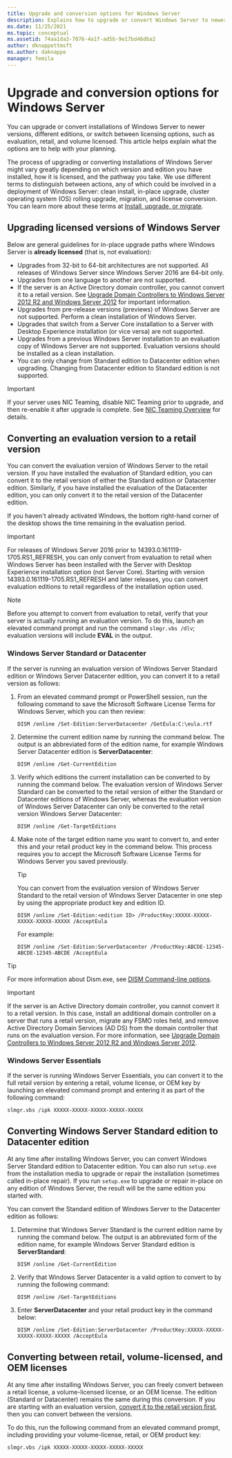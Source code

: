 ```yaml
---
title: Upgrade and conversion options for Windows Server
description: Explains how to upgrade or convert Windows Server to newer versions, different editions, or switch between licensing options, such as evaluation, retail, and volume licensed.
ms.date: 11/25/2021
ms.topic: conceptual
ms.assetid: 74aa1da3-7076-4a1f-ad5b-9e17bd46dba2
author: dknappettmsft
ms.author: daknappe
manager: femila
---
```


# Upgrade and conversion options for Windows Server

You can upgrade or convert installations of Windows Server to newer versions, different editions, or switch between licensing options, such as evaluation, retail, and volume licensed. This article helps explain what the options are to help with your planning.

The process of upgrading or converting installations of Windows Server might vary greatly depending on which version and edition you have installed, how it is licensed, and the pathway you take. We use different terms to distinguish between actions, any of which could be involved in a deployment of Windows Server: clean install, in-place upgrade, cluster operating system (OS) rolling upgrade, migration, and license conversion. You can learn more about these terms at [Install, upgrade, or migrate](install-upgrade-migrate.md).

## Upgrading licensed versions of Windows Server

Below are general guidelines for in-place upgrade paths where Windows Server is **already licensed** (that is, not evaluation):

- Upgrades from 32-bit to 64-bit architectures are not supported. All releases of Windows Server since Windows Server 2016 are 64-bit only.
- Upgrades from one language to another are not supported.
- If the server is an Active Directory domain controller, you cannot convert it to a retail version. See [Upgrade Domain Controllers to Windows Server 2012 R2 and Windows Server 2012](../identity/ad-ds/deploy/upgrade-domain-controllers-to-windows-server-2012-r2-and-windows-server-2012.md) for important information.
- Upgrades from pre-release versions (previews) of Windows Server are not supported. Perform a clean installation of Windows Server.
- Upgrades that switch from a Server Core installation to a Server with Desktop Experience installation (or vice versa) are not supported.
- Upgrades from a previous Windows Server installation to an evaluation copy of Windows Server are not supported. Evaluation versions should be installed as a clean installation.
- You can only change from Standard edition to Datacenter edition when upgrading. Changing from Datacenter edition to Standard edition is not supported.

> [!IMPORTANT]
> If your server uses NIC Teaming, disable NIC Teaming prior to upgrade, and then re-enable it after upgrade is complete. See [NIC Teaming Overview](/previous-versions/windows/it-pro/windows-server-2012-R2-and-2012/hh831648(v=ws.11)) for details.

## Converting an evaluation version to a retail version

You can convert the evaluation version of Windows Server to the retail version. If you have installed the evaluation of Standard edition, you can convert it to the retail version of either the Standard edition or Datacenter edition. Similarly, if you have installed the evaluation of the Datacenter edition, you can only convert it to the retail version of the Datacenter edition.

If you haven't already activated Windows, the bottom right-hand corner of the desktop shows the time remaining in the evaluation period.

> [!IMPORTANT]
> For releases of Windows Server 2016 prior to 14393.0.161119-1705.RS1_REFRESH, you can only convert from evaluation to retail when Windows Server has been installed with the Server with Desktop Experience installation option (not Server Core). Starting with version 14393.0.161119-1705.RS1_REFRESH and later releases, you can convert evaluation editions to retail regardless of the installation option used.

> [!NOTE]
> Before you attempt to convert from evaluation to retail, verify that your server is actually running an evaluation version. To do this, launch an elevated command prompt and run the command `slmgr.vbs /dlv`; evaluation versions will include **EVAL** in the output.

### Windows Server Standard or Datacenter

If the server is running an evaluation version of Windows Server Standard edition or Windows Server Datacenter edition, you can convert it to a retail version as follows:

1. From an elevated command prompt or PowerShell session, run the following command to save the Microsoft Software License Terms for Windows Server, which you can then review:

   ```
   DISM /online /Set-Edition:ServerDatacenter /GetEula:C:\eula.rtf
   ```

1. Determine the current edition name by running the command below. The output is an abbreviated form of the edition name, for example Windows Server Datacenter edition is **ServerDatacenter**:

   ```
   DISM /online /Get-CurrentEdition
   ```

1. Verify which editions the current installation can be converted to by running the command below. The evaluation version of Windows Server Standard can be converted to the retail version of either the Standard or Datacenter editions of Windows Server, whereas the evaluation version of Windows Server Datacenter can only be converted to the retail version Windows Server Datacenter:

   ```
   DISM /online /Get-TargetEditions
   ```

1. Make note of the target edition name you want to convert to, and enter this and your retail product key in the command below. This process requires you to accept the Microsoft Software License Terms for Windows Server you saved previously.

   > [!TIP]
   > You can convert from the evaluation version of Windows Server Standard to the retail version of Windows Server Datacenter in one step by using the appropriate product key and edition ID.

   ```
   DISM /online /Set-Edition:<edition ID> /ProductKey:XXXXX-XXXXX-XXXXX-XXXXX-XXXXX /AcceptEula
   ```

   For example:

   ```
   DISM /online /Set-Edition:ServerDatacenter /ProductKey:ABCDE-12345-ABCDE-12345-ABCDE /AcceptEula
   ```

> [!TIP]
> For more information about Dism.exe, see [DISM Command-line options](/previous-versions/orphan-topics/ws.10/dd772580(v=ws.10)).

> [!IMPORTANT]
> If the server is an Active Directory domain controller, you cannot convert it to a retail version. In this case, install an additional domain controller on a server that runs a retail version, migrate any FSMO roles held, and remove Active Directory Domain Services (AD DS) from the domain controller that runs on the evaluation version. For more information, see [Upgrade Domain Controllers to Windows Server 2012 R2 and Windows Server 2012](../identity/ad-ds/deploy/upgrade-domain-controllers-to-windows-server-2012-r2-and-windows-server-2012.md).

### Windows Server Essentials

If the server is running Windows Server Essentials, you can convert it to the full retail version by entering a retail, volume license, or OEM key by launching an elevated command prompt and entering it as part of the following command:

   ```
   slmgr.vbs /ipk XXXXX-XXXXX-XXXXX-XXXXX-XXXXX
   ```

## Converting Windows Server Standard edition to Datacenter edition

At any time after installing Windows Server, you can convert Windows Server Standard edition to Datacenter edition. You can also run `setup.exe` from the installation media to upgrade or repair the installation (sometimes called in-place repair). If you run `setup.exe` to upgrade or repair in-place on any edition of Windows Server, the result will be the same edition you started with.

You can convert the Standard edition of Windows Server to the Datacenter edition as follows:

1. Determine that Windows Server Standard is the current edition name by running the command below. The output is an abbreviated form of the edition name, for example Windows Server Standard edition is **ServerStandard**:

   ```
   DISM /online /Get-CurrentEdition
   ```

1. Verify that Windows Server Datacenter is a valid option to convert to by running the following command:

   ```
   DISM /online /Get-TargetEditions
   ```

1. Enter **ServerDatacenter** and your retail product key in the command below:

   ```
   DISM /online /Set-Edition:ServerDatacenter /ProductKey:XXXXX-XXXXX-XXXXX-XXXXX-XXXXX /AcceptEula
   ```

## Converting between retail, volume-licensed, and OEM licenses

At any time after installing Windows Server, you can freely convert between a retail license, a volume-licensed license, or an OEM license. The edition (Standard or Datacenter) remains the same during this conversion. If you are starting with an evaluation version, [convert it to the retail version first](#converting-an-evaluation-version-to-a-retail-version), then you can convert between the versions.

To do this, run the following command from an elevated command prompt, including providing your volume-license, retail, or OEM product key:

```
slmgr.vbs /ipk XXXXX-XXXXX-XXXXX-XXXXX-XXXXX
```
